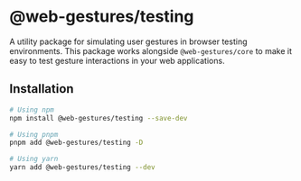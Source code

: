 # @web-gestures/testing

A utility package for simulating user gestures in browser testing environments. This package works alongside `@web-gestures/core` to make it easy to test gesture interactions in your web applications.

## Installation

```bash
# Using npm
npm install @web-gestures/testing --save-dev

# Using pnpm
pnpm add @web-gestures/testing -D

# Using yarn
yarn add @web-gestures/testing --dev
```
